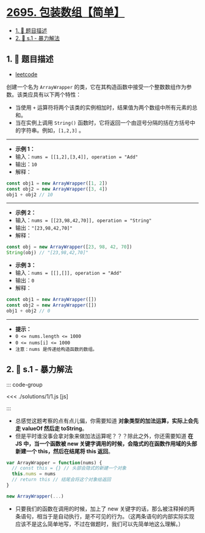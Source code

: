 # [2695. 包装数组【简单】](https://github.com/tnotesjs/TNotes.leetcode/tree/main/notes/2695.%20%E5%8C%85%E8%A3%85%E6%95%B0%E7%BB%84%E3%80%90%E7%AE%80%E5%8D%95%E3%80%91)

<!-- region:toc -->

- [1. 📝 题目描述](#1--题目描述)
- [2. 🎯 s.1 - 暴力解法](#2--s1---暴力解法)

<!-- endregion:toc -->

## 1. 📝 题目描述

- [leetcode](https://leetcode.cn/problems/array-wrapper)

创建一个名为 `ArrayWrapper` 的类，它在其构造函数中接受一个整数数组作为参数。该类应具有以下两个特性：

- 当使用 `+` 运算符将两个该类的实例相加时，结果值为两个数组中所有元素的总和。
- 当在实例上调用 `String()` 函数时，它将返回一个由逗号分隔的括在方括号中的字符串。例如，`[1,2,3]` 。

---

- **示例 1：**
- 输入：`nums = [[1,2],[3,4]], operation = "Add"`
- 输出：`10`
- 解释：

```js
const obj1 = new ArrayWrapper([1, 2])
const obj2 = new ArrayWrapper([3, 4])
obj1 + obj2 // 10
```

---

- **示例 2：**
- 输入：`nums = [[23,98,42,70]], operation = "String"`
- 输出：`"[23,98,42,70]"`
- 解释：

```js
const obj = new ArrayWrapper([23, 98, 42, 70])
String(obj) // "[23,98,42,70]"
```

- **示例 3：**
- 输入：`nums = [[],[]], operation = "Add"`
- 输出：`0`
- 解释：

```js
const obj1 = new ArrayWrapper([])
const obj2 = new ArrayWrapper([])
obj1 + obj2 // 0
```

---

- **提示：**
- `0 <= nums.length <= 1000`
- `0 <= nums[i] <= 1000`
- `注意：nums 是传递给构造函数的数组。`

## 2. 🎯 s.1 - 暴力解法

::: code-group

<<< ./solutions/1/1.js [js]

:::

- 总感觉这题考察的点有点儿偏，你需要知道 **对象类型的加法运算，实际上会先走 valueOf 然后走 toString**。
- 但是平时谁没事会拿对象来做加法运算呢？？？除此之外，你还需要知道 **在 JS 中，当一个函数被 new 关键字调用的时候，会隐式的在函数作用域的头部新建一个 this，然后在结尾将 this 返回**。

```javascript
var ArrayWrapper = function(nums) {
  // const this = {} // 头部会隐式的新建一个对象
  this.nums = nums
  // return this // 结尾会将这个对象给返回
}

new ArrayWrapper(...)
```

- 只要我们的函数在调用的时候，加上了 new 关键字的话，那么被注释掉的两条语句，相当于是自动执行，是不可见的行为。（这两条语句的内部实际实现应该不是这么简单地写，不过在做题时，我们可以先简单地这么理解。）
